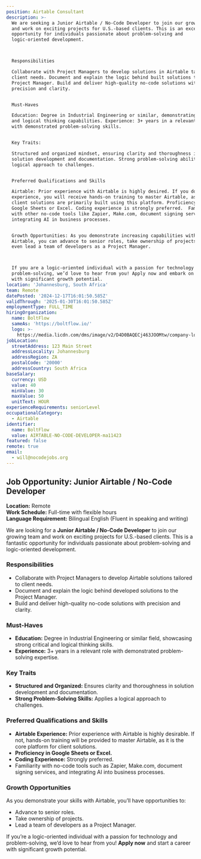 ```yaml
---
position: Airtable Consultant
description: >-
  We are seeking a Junior Airtable / No-Code Developer to join our growing team
  and work on exciting projects for U.S.-based clients. This is an excellent
  opportunity for individuals passionate about problem-solving and
  logic-oriented development.



  Responsibilities

  Collaborate with Project Managers to develop solutions in Airtable tailored to
  client needs. Document and explain the logic behind built solutions to the
  Project Manager. Build and deliver high-quality no-code solutions with
  precision and clarity.


  Must-Haves

  Education: Degree in Industrial Engineering or similar, demonstrating critical
  and logical thinking capabilities. Experience: 3+ years in a relevant field,
  with demonstrated problem-solving skills.


  Key Traits:

  Structured and organized mindset, ensuring clarity and thoroughness in
  solution development and documentation. Strong problem-solving abilities and a
  logical approach to challenges.


  Preferred Qualifications and Skills

  Airtable: Prior experience with Airtable is highly desired. If you don’t have
  experience, you will receive hands-on training to master Airtable, as our
  client solutions are primarily built using this platform. Proficiency with
  Google Sheets or Excel. Coding experience is strongly preferred.  Familiarity
  with other no-code tools like Zapier, Make.com, document signing services, and
  integrating AI in business processes.


  Growth Opportunities: As you demonstrate increasing capabilities with
  Airtable, you can advance to senior roles, take ownership of projects, and
  even lead a team of developers as a Project Manager.



  If you are a logic-oriented individual with a passion for technology and
  problem-solving, we’d love to hear from you! Apply now and embark on a career
  with significant growth potential.
location: 'Johannesburg, South Africa'
team: Remote
datePosted: '2024-12-17T16:01:50.585Z'
validThrough: '2025-01-30T16:01:50.585Z'
employmentType: FULL_TIME
hiringOrganization:
  name: BoltFlow
  sameAs: 'https://boltflow.io/'
  logo: >-
    https://media.licdn.com/dms/image/v2/D4D0BAQECj463JOOMtw/company-logo_200_200/company-logo_200_200/0/1705084719312/boltflow_logo?e=1740009600&v=beta&t=CZqMzCRjMAqsBRSuReFUF5iRBqdtUeKqQ_EcM_Sl18s
jobLocation:
  streetAddress: 123 Main Street
  addressLocality: Johannesburg
  addressRegion: ZA
  postalCode: '20000'
  addressCountry: South Africa
baseSalary:
  currency: USD
  value: 40
  minValue: 30
  maxValue: 50
  unitText: HOUR
experienceRequirements: seniorLevel
occupationalCategory:
  - Airtable
identifier:
  name: BoltFlow
  value: AIRTABLE-NO-CODE-DEVELOPER-ma11423
featured: false
remote: true
email:
  - will@nocodejobs.org
---
```

## Job Opportunity: Junior Airtable / No-Code Developer  

**Location:** Remote  
**Work Schedule:** Full-time with flexible hours  
**Language Requirement:** Bilingual English (Fluent in speaking and writing)  

We are looking for a **Junior Airtable / No-Code Developer** to join our growing team and work on exciting projects for U.S.-based clients. This is a fantastic opportunity for individuals passionate about problem-solving and logic-oriented development.  

### Responsibilities  
- Collaborate with Project Managers to develop Airtable solutions tailored to client needs.  
- Document and explain the logic behind developed solutions to the Project Manager.  
- Build and deliver high-quality no-code solutions with precision and clarity.  

### Must-Haves  
- **Education:** Degree in Industrial Engineering or similar field, showcasing strong critical and logical thinking skills.  
- **Experience:** 3+ years in a relevant role with demonstrated problem-solving expertise.  

### Key Traits  
- **Structured and Organized:** Ensures clarity and thoroughness in solution development and documentation.  
- **Strong Problem-Solving Skills:** Applies a logical approach to challenges.  

### Preferred Qualifications and Skills  
- **Airtable Experience:** Prior experience with Airtable is highly desirable. If not, hands-on training will be provided to master Airtable, as it is the core platform for client solutions.  
- **Proficiency in Google Sheets or Excel.**  
- **Coding Experience:** Strongly preferred.  
- Familiarity with no-code tools such as Zapier, Make.com, document signing services, and integrating AI into business processes.  

### Growth Opportunities  
As you demonstrate your skills with Airtable, you’ll have opportunities to:  
- Advance to senior roles.  
- Take ownership of projects.  
- Lead a team of developers as a Project Manager.  

If you’re a logic-oriented individual with a passion for technology and problem-solving, we’d love to hear from you! **Apply now** and start a career with significant growth potential.  
